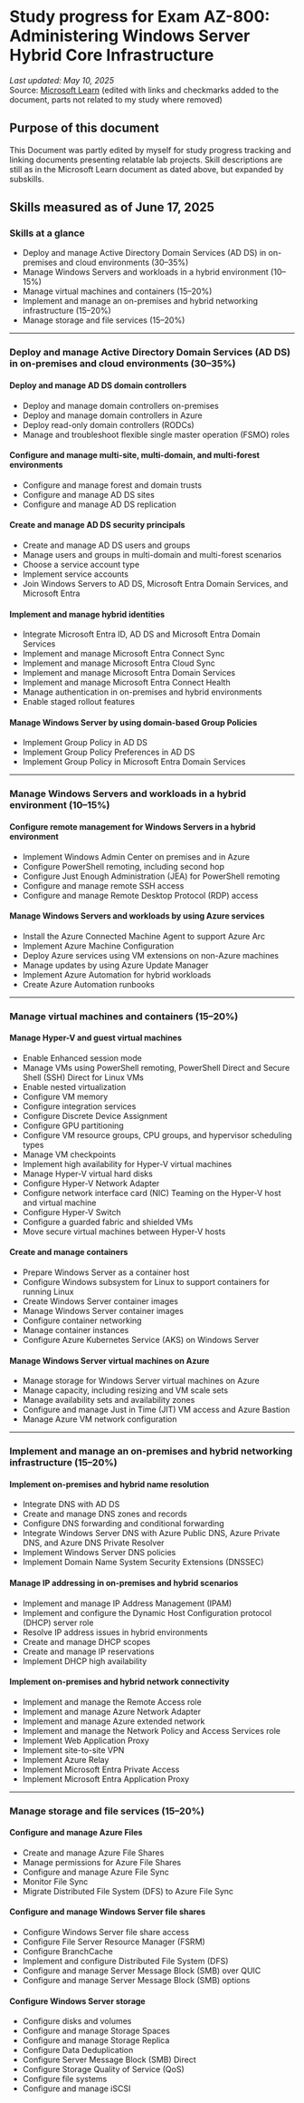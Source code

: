 # Study progress for Exam AZ-800: Administering Windows Server Hybrid Core Infrastructure

_Last updated: May 10, 2025_  
Source: [Microsoft Learn](https://learn.microsoft.com/en-us/credentials/certifications/resources/study-guides/az-800) (edited with links and checkmarks added to the document, parts not related to my study where removed)


## Purpose of this document

This Document was partly edited by myself for study progress tracking and linking documents presenting relatable lab projects. Skill descriptions are still as in the Microsoft Learn document as dated above, but expanded by subskills.

## Skills measured as of June 17, 2025

### Skills at a glance

- Deploy and manage Active Directory Domain Services (AD DS) in on-premises and cloud environments (30–35%)  
- Manage Windows Servers and workloads in a hybrid environment (10–15%)  
- Manage virtual machines and containers (15–20%)  
- Implement and manage an on-premises and hybrid networking infrastructure (15–20%)  
- Manage storage and file services (15–20%)  

---

### Deploy and manage Active Directory Domain Services (AD DS) in on-premises and cloud environments (30–35%)

#### Deploy and manage AD DS domain controllers
- Deploy and manage domain controllers on-premises  
- Deploy and manage domain controllers in Azure  
- Deploy read-only domain controllers (RODCs)  
- Manage and troubleshoot flexible single master operation (FSMO) roles  

#### Configure and manage multi-site, multi-domain, and multi-forest environments
- Configure and manage forest and domain trusts  
- Configure and manage AD DS sites  
- Configure and manage AD DS replication  

#### Create and manage AD DS security principals
- Create and manage AD DS users and groups  
- Manage users and groups in multi-domain and multi-forest scenarios  
- Choose a service account type  
- Implement service accounts  
- Join Windows Servers to AD DS, Microsoft Entra Domain Services, and Microsoft Entra  

#### Implement and manage hybrid identities
- Integrate Microsoft Entra ID, AD DS and Microsoft Entra Domain Services  
- Implement and manage Microsoft Entra Connect Sync  
- Implement and manage Microsoft Entra Cloud Sync  
- Implement and manage Microsoft Entra Domain Services  
- Implement and manage Microsoft Entra Connect Health  
- Manage authentication in on-premises and hybrid environments  
- Enable staged rollout features  

#### Manage Windows Server by using domain-based Group Policies
- Implement Group Policy in AD DS  
- Implement Group Policy Preferences in AD DS  
- Implement Group Policy in Microsoft Entra Domain Services  

---

### Manage Windows Servers and workloads in a hybrid environment (10–15%)

#### Configure remote management for Windows Servers in a hybrid environment
- Implement Windows Admin Center on premises and in Azure  
- Configure PowerShell remoting, including second hop  
- Configure Just Enough Administration (JEA) for PowerShell remoting  
- Configure and manage remote SSH access  
- Configure and manage Remote Desktop Protocol (RDP) access  

#### Manage Windows Servers and workloads by using Azure services
- Install the Azure Connected Machine Agent to support Azure Arc  
- Implement Azure Machine Configuration  
- Deploy Azure services using VM extensions on non-Azure machines  
- Manage updates by using Azure Update Manager  
- Implement Azure Automation for hybrid workloads  
- Create Azure Automation runbooks  

---

### Manage virtual machines and containers (15–20%)

#### Manage Hyper-V and guest virtual machines
- Enable Enhanced session mode  
- Manage VMs using PowerShell remoting, PowerShell Direct and Secure Shell (SSH) Direct for Linux VMs  
- Enable nested virtualization  
- Configure VM memory  
- Configure integration services  
- Configure Discrete Device Assignment  
- Configure GPU partitioning  
- Configure VM resource groups, CPU groups, and hypervisor scheduling types  
- Manage VM checkpoints  
- Implement high availability for Hyper-V virtual machines  
- Manage Hyper-V virtual hard disks  
- Configure Hyper-V Network Adapter  
- Configure network interface card (NIC) Teaming on the Hyper-V host and virtual machine  
- Configure Hyper-V Switch  
- Configure a guarded fabric and shielded VMs  
- Move secure virtual machines between Hyper-V hosts  

#### Create and manage containers
- Prepare Windows Server as a container host  
- Configure Windows subsystem for Linux to support containers for running Linux  
- Create Windows Server container images  
- Manage Windows Server container images  
- Configure container networking  
- Manage container instances  
- Configure Azure Kubernetes Service (AKS) on Windows Server  

#### Manage Windows Server virtual machines on Azure
- Manage storage for Windows Server virtual machines on Azure  
- Manage capacity, including resizing and VM scale sets  
- Manage availability sets and availability zones  
- Configure and manage Just in Time (JIT) VM access and Azure Bastion  
- Manage Azure VM network configuration  

---

### Implement and manage an on-premises and hybrid networking infrastructure (15–20%)

#### Implement on-premises and hybrid name resolution
- Integrate DNS with AD DS  
- Create and manage DNS zones and records  
- Configure DNS forwarding and conditional forwarding  
- Integrate Windows Server DNS with Azure Public DNS, Azure Private DNS, and Azure DNS Private Resolver  
- Implement Windows Server DNS policies  
- Implement Domain Name System Security Extensions (DNSSEC)  

#### Manage IP addressing in on-premises and hybrid scenarios
- Implement and manage IP Address Management (IPAM)  
- Implement and configure the Dynamic Host Configuration protocol (DHCP) server role  
- Resolve IP address issues in hybrid environments  
- Create and manage DHCP scopes  
- Create and manage IP reservations  
- Implement DHCP high availability  

#### Implement on-premises and hybrid network connectivity
- Implement and manage the Remote Access role  
- Implement and manage Azure Network Adapter  
- Implement and manage Azure extended network  
- Implement and manage the Network Policy and Access Services role  
- Implement Web Application Proxy  
- Implement site-to-site VPN  
- Implement Azure Relay  
- Implement Microsoft Entra Private Access  
- Implement Microsoft Entra Application Proxy  

---

### Manage storage and file services (15–20%)

#### Configure and manage Azure Files
- Create and manage Azure File Shares  
- Manage permissions for Azure File Shares  
- Configure and manage Azure File Sync  
- Monitor File Sync  
- Migrate Distributed File System (DFS) to Azure File Sync  

#### Configure and manage Windows Server file shares
- Configure Windows Server file share access  
- Configure File Server Resource Manager (FSRM)  
- Configure BranchCache  
- Implement and configure Distributed File System (DFS)  
- Configure and manage Server Message Block (SMB) over QUIC  
- Configure and manage Server Message Block (SMB) options  

#### Configure Windows Server storage
- Configure disks and volumes  
- Configure and manage Storage Spaces  
- Configure and manage Storage Replica  
- Configure Data Deduplication  
- Configure Server Message Block (SMB) Direct  
- Configure Storage Quality of Service (QoS)  
- Configure file systems  
- Configure and manage iSCSI  
